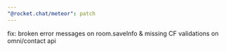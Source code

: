 ```yaml
---
"@rocket.chat/meteor": patch
---
```


fix: broken error messages on room.saveInfo & missing CF validations on omni/contact api
